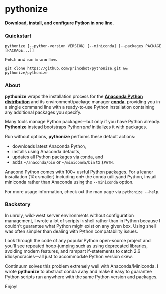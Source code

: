 # pythonize
**Download, install, and configure Python in one line.**

### Quickstart
```
pythonize [--python-version VERSION] [--miniconda] [--packages PACKAGE [PACKAGE...]]
```
Fetch and run in one line:

`git clone https://github.com/princebot/pythonize.git && pythonize/pythonize`

### About

**pythonize** wraps the installation process for the
**[Anaconda Python distribution](https://store.continuum.io/cshop/anaconda/)** and its environment/package manager
**[conda](http://conda.pydata.org/docs/)**, providing you in a single command line with a ready-to-use Python
installation containing any additional packages you specify.

Many tools manage Python packages—but only
if you have Python already. **Pythonize** instead bootstraps Python *and* initializes it with packages.

Run without options, **pythonize** performs these default actions:

* downloads latest Anaconda Python,
* installs using Anaconda defaults,
* updates all Python packages via conda, and
* adds `~/anaconda/bin` or `~/miniconda/bin` to `$PATH`.

Anacond Python comes with 100+ useful Python packages. For a leaner installation (10x smaller) including only the
conda utilityand Python, install miniconda rather than Anaconda using the `--miniconda` option.

For more usage information, check out the man page via `pythonize --help`.

### Backstory

In unruly, wild-west server environments without configuration management, I wrote a lot
of scripts in shell rather than in Python because I couldn't guarantee what Python might exist on any given box.
Using shell was often simpler than dealing with Python compatability issues.

Look through the code of any popular Python open-source project and you'll see repeated hoop-jumping such as
using deprecated libraries, avoiding modern features, and rampant if-statements to catch 2.6 idiosyncracies—all
just to accommodate Python version skew.

Continuum solves this problem extremely well with Anaconda/Miniconda. I wrote **pythonize** to abstract conda away
and make it easy to guarantee Python scripts run anywhere with the same Python version and packages.

Enjoy!
